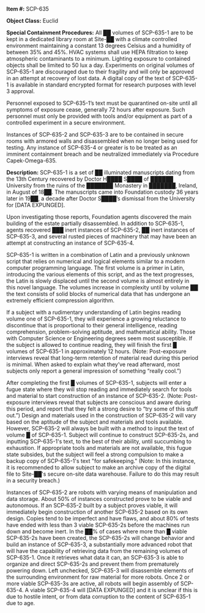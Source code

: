 **Item #:** SCP-635

**Object Class:** Euclid

**Special Containment Procedures:** All ██ volumes of SCP-635-1 are to be kept in a dedicated library room at Site-██ with a climate controlled environment maintaining a constant 13 degrees Celsius and a humidity of between 35% and 45%. HVAC systems shall use HEPA filtration to keep atmospheric contaminants to a minimum. Lighting exposure to contained objects shall be limited to 50 lux a day. Experiments on original volumes of SCP-635-1 are discouraged due to their fragility and will only be approved in an attempt at recovery of lost data. A digital copy of the text of SCP-635-1 is available in standard encrypted format for research purposes with level 3 approval.

Personnel exposed to SCP-635-1’s text must be quarantined on-site until all symptoms of exposure cease, generally 72 hours after exposure. Such personnel must only be provided with tools and/or equipment as part of a controlled experiment in a secure environment.

Instances of SCP-635-2 and SCP-635-3 are to be contained in secure rooms with armored walls and disassembled when no longer being used for testing. Any instance of SCP-635-4 or greater is to be treated as an imminent containment breach and be neutralized immediately via Procedure Capek-Omega-635.

**Description:** SCP-635-1 is a set of ██ illuminated manuscripts dating from the 13th Century recovered by Doctor H████ S████ of ██████ University from the ruins of the ███████ Monastery in ███████, Ireland, in August of 18██. The manuscripts came into Foundation custody 36 years later in 19██, a decade after Doctor S████’s dismissal from the University for \[DATA EXPUNGED\].

Upon investigating those reports, Foundation agents discovered the main building of the estate partially disassembled. In addition to SCP-635-1, agents recovered ███ inert instances of SCP-635-2, ██ inert instances of SCP-635-3, and several rusted pieces of machinery that may have been an attempt at constructing an instance of SCP-635-4.

SCP-635-1 is written in a combination of Latin and a previously unknown script that relies on numerical and logical elements similar to a modern computer programming language. The first volume is a primer in Latin, introducing the various elements of this script, and as the text progresses, the Latin is slowly displaced until the second volume is almost entirely in this novel language. The volumes increase in complexity until by volume ██ the text consists of solid blocks of numerical data that has undergone an extremely efficient compression algorithm.

If a subject with a rudimentary understanding of Latin begins reading volume one of SCP-635-1, they will experience a growing reluctance to discontinue that is proportional to their general intelligence, reading comprehension, problem-solving aptitude, and mathematical ability. Those with Computer Science or Engineering degrees seem most susceptible. If the subject is allowed to continue reading, they will finish the first █ volumes of SCP-635-1 in approximately 12 hours. (Note: Post-exposure interviews reveal that long-term retention of material read during this period is minimal. When asked to explain what they’ve read afterward, most subjects only report a general impression of something “really cool.”)

After completing the first █ volumes of SCP-635-1, subjects will enter a fugue state where they will stop reading and immediately search for tools and material to start construction of an instance of SCP-635-2. (Note: Post-exposure interviews reveal that subjects are conscious and aware during this period, and report that they felt a strong desire to “try some of this stuff out.”) Design and materials used in the construction of SCP-635-2 will vary based on the aptitude of the subject and materials and tools available. However, SCP-635-2 will always be built with a method to input the text of volume █ of SCP-635-1. Subject will continue to construct SCP-635-2s, and inputting SCP-635-1's text, to the best of their ability, until succumbing to exhaustion. If appropriate tools and materials are not available, this fugue state subsides, but the subject will feel a strong compulsion to make a backup copy of SCP-635-1's text "for safekeeping." (Note: In this instance, it is recommended to allow subject to make an archive copy of the digital file to Site-██'s secure on-site data warehouse. Failure to do this may result in a security breach.)

Instances of SCP-635-2 are robots with varying means of manipulation and data storage. About 50% of instances constructed prove to be viable and autonomous. If an SCP-635-2 built by a subject proves viable, it will immediately begin construction of another SCP-635-2 based on its own design. Copies tend to be imperfect and have flaws, and about 80% of tests have ended with less than 3 viable SCP-635-2s before the machines run down and become inert. In the ██% of cases where more than █ viable SCP-635-2s have been created, the SCP-635-2s will change behavior and build an instance of SCP-635-3, a substantially more advanced robot that will have the capability of retrieving data from the remaining volumes of SCP-635-1. Once it retrieves what data it can, an SCP-635-3 is able to organize and direct SCP-635-2s and prevent them from prematurely powering down. Left unchecked, SCP-635-3 will disassemble elements of the surrounding environment for raw material for more robots. Once 2 or more viable SCP-635-3s are active, all robots will begin assembly of SCP-635-4. A viable SCP-635-4 will \[DATA EXPUNGED\] and it is unclear if this is due to hostile intent, or from data corruption to the content of SCP-635-1 due to age.